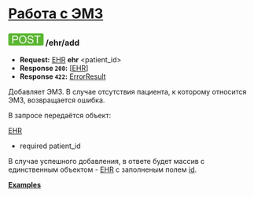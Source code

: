 [Работа с ЭМЗ](../index.md)
=====================================================

<a name="add"/>

### ![POST](../../../img/post.png) /ehr/add
* **Request:** [EHR](../../../types.md#ehr) **ehr** <patient_id>
* **Response ```200```:** [[EHR](../../../types.md#ehr)]
* **Response ```422```:** [ErrorResult](../../../types.md#errorresult)

Добавляет ЭМЗ. В случае отсутствия пациента, к которому относится ЭМЗ, возвращается ошибка.

В запросе передаётся объект:

[EHR](../../../types.md#ehr)
* required patient_id

В случае успешного добавления, в ответе будет массив с единственным объектом - 
[EHR](../../../types.md#ehr) с заполненым полем [id](../../../types.md#ehr).

**[Examples](examples/add.md)**